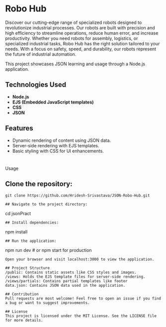 # Robo Hub

Discover our cutting-edge range of specialized robots designed to revolutionize industrial processes. Our robots are built with precision and high efficiency to streamline operations, reduce human error, and increase productivity. Whether you need robots for assembly, logistics, or specialized industrial tasks, Robo Hub has the right solution tailored to your needs. With a focus on safety, speed, and durability, our robots represent the future of industrial automation.

This project showcases JSON learning and usage through a Node.js application.

## Technologies Used

- **Node.js**
- **EJS (Embedded JavaScript templates)**
- **CSS**
- **JSON**

## Features

- Dynamic rendering of content using JSON data.
- Server-side rendering with EJS templates.
- Basic styling with CSS for UI enhancements.

<h1></h1> Usage

## **Clone the repository:**

   ```
   git clone https://github.com/Hridesh-Srivastava/JSON-Robo-Hub.git
   
## Navigate to the project directory:
```
cd jsonPract
```
## Install dependencies:
```
npm install
```
## Run the application:

```
npm run dev  # or npm start for production
```
Open your browser and visit localhost:3000 to view the application.

## Project Structure
/public: Contains static assets like CSS styles and images.
/views: Holds the EJS template files for server-side rendering.
/views/partials: Contains partial templates like footer
data.json: Contains JSON data used in the application.

## Contribution
Pull requests are most welcome! Feel free to open an issue if you find a bug or want to suggest improvements.

## License
This project is licensed under the MIT License. See the LICENSE file for more details.
